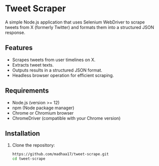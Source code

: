 # Tweet Scraper

A simple Node.js application that uses Selenium WebDriver to scrape tweets from X (formerly Twitter) and formats them into a structured JSON response.

## Features

- Scrapes tweets from user timelines on X.
- Extracts tweet texts.
- Outputs results in a structured JSON format.
- Headless browser operation for efficient scraping.

## Requirements

- Node.js (version >= 12)
- npm (Node package manager)
- Chrome or Chromium browser
- ChromeDriver (compatible with your Chrome version)

## Installation

1. Clone the repository:

   ```bash
   https://github.com/madhaa17/tweet-scrape.git
   cd tweet-scrape

